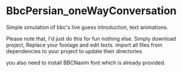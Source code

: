 # BbcPersian_oneWayConversation
Simple simulation of bbc's live guess introduction, text animations.


Please note that, I'd just do this for fun nothing else.
 Simply download project, Replace your footage and edit texts.
 import all files from dependencies to your project to update their directories.
 
 you also need to install BBCNasim font which is already provided.
